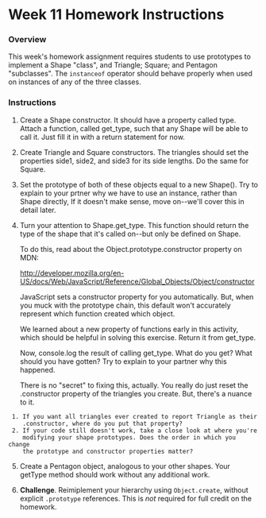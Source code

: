 # Week 11 Homework Instructions

### Overview

This week's homework assignment requires students to use prototypes
to implement a Shape "class", and Triangle; Square; and Pentagon "subclasses".
The `instanceof` operator should behave properly when used on instances of any
of the three classes.

### Instructions

1. Create a Shape constructor. It should have a property called type. Attach
   a function, called get_type, such that any Shape will be able to call it.
   Just fill it in with a return statement for now.

2. Create Triangle and Square constructors. The triangles should set the
   properties side1, side2, and side3 for its side lengths.
   Do the same for Square.

3. Set the prototype of both of these objects equal to a new Shape().
   Try to explain to your prtner why we have to use an instance, rather than
   Shape directly, If it doesn't make sense, move on--we'll cover this in
   detail later.

4. Turn your attention to Shape.get_type. This function should return
   the type of the shape that it's called on--but only be defined on Shape.

   To do this, read about the Object.prototype.constructor property on MDN:

    <http://developer.mozilla.org/en-US/docs/Web/JavaScript/Reference/Global_Objects/Object/constructor>

   JavaScript sets a constructor property for you automatically. But, when
   you muck with the prototype chain, this default won't accurately
   represent which function created which object.

   We learned about a new property of functions early in this activity,
   which should be helpful in solving this exercise. Return it from
   get_type.

   Now, console.log the result of calling get_type. What do you get? What
   should you have gotten? Try to explain to your partner why this happened.

   There is no "secret" to fixing this, actually. You really do just reset
   the .constructor property of the triangles you create. But, there's a
   nuance to it.


```
 1. If you want all triangles ever created to report Triangle as their
    .constructor, where do you put that property?
 2. If your code still doesn't work, take a close look at where you're
    modifying your shape prototypes. Does the order in which you change
    the prototype and constructor properties matter?
```

5. Create a Pentagon object, analogous to your other shapes. Your getType
   method should work without any additional work.

6. **Challenge**. Reimiplement your hierarchy using `Object.create`, without explicit `.prototype` references. This is _not_ required for full credit on the homework.
